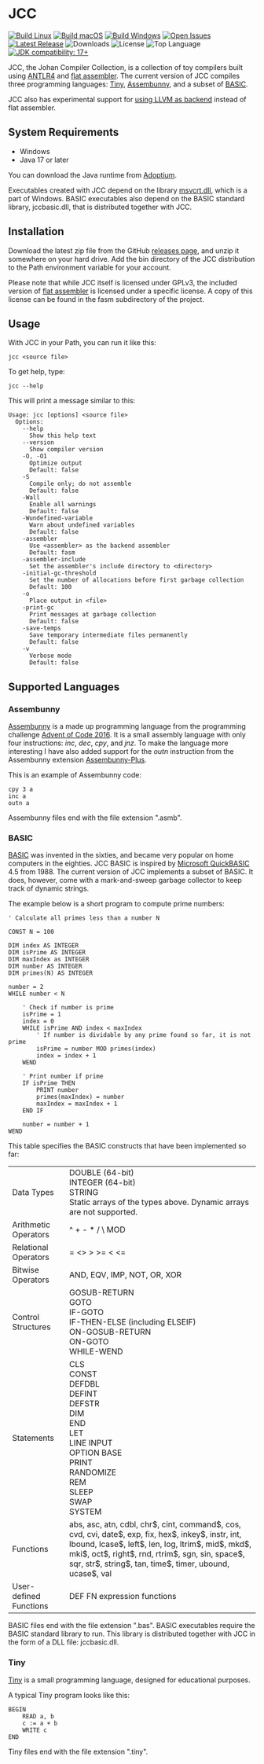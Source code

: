 # JCC

[![Build Linux](https://github.com/dykstrom/jcc/actions/workflows/linux.yml/badge.svg)](https://github.com/dykstrom/jcc/actions/workflows/linux.yml)
[![Build macOS](https://github.com/dykstrom/jcc/actions/workflows/macos.yml/badge.svg)](https://github.com/dykstrom/jcc/actions/workflows/macos.yml)
[![Build Windows](https://github.com/dykstrom/jcc/actions/workflows/windows.yml/badge.svg)](https://github.com/dykstrom/jcc/actions/workflows/windows.yml)
[![Open Issues](https://img.shields.io/github/issues/dykstrom/jcc)](https://github.com/dykstrom/jcc/issues)
[![Latest Release](https://img.shields.io/github/v/release/dykstrom/jcc?display_name=release)](https://github.com/dykstrom/jcc/releases)
![Downloads](https://img.shields.io/github/downloads/dykstrom/jcc/total)
![License](https://img.shields.io/github/license/dykstrom/jcc)
![Top Language](https://img.shields.io/github/languages/top/dykstrom/jcc)
[![JDK compatibility: 17+](https://img.shields.io/badge/JDK_compatibility-17+-blue.svg)](https://adoptium.net)

JCC, the Johan Compiler Collection, is a collection of toy compilers built using [ANTLR4](http://www.antlr.org) and [flat assembler](http://flatassembler.net). The current version of JCC compiles three programming languages: [Tiny](https://github.com/antlr/grammars-v4/tree/master/tiny), [Assembunny](http://adventofcode.com/2016/day/12), and a subset of [BASIC](https://en.wikipedia.org/wiki/BASIC).

JCC also has experimental support for [using LLVM as backend](docs/LLVM.md) instead of flat assembler.

## System Requirements

* Windows
* Java 17 or later

You can download the Java runtime from [Adoptium](https://adoptium.net).

Executables created with JCC depend on the library [msvcrt.dll](https://en.wikipedia.org/wiki/Microsoft_Windows_library_files), which is a part of Windows. BASIC executables also depend on the BASIC standard library, jccbasic.dll, that is distributed together with JCC.

## Installation

Download the latest zip file from the GitHub [releases page](https://github.com/dykstrom/jcc/releases), 
and unzip it somewhere on your hard drive. Add the bin directory of the JCC distribution 
to the Path environment variable for your account.

Please note that while JCC itself is licensed under GPLv3, the included version of
[flat assembler](http://flatassembler.net) is licensed under a specific license.
A copy of this license can be found in the fasm subdirectory of the project.

## Usage

With JCC in your Path, you can run it like this:

```
jcc <source file>
```

To get help, type:

```
jcc --help
```

This will print a message similar to this:

```
Usage: jcc [options] <source file>
  Options:
    --help
      Show this help text
    --version
      Show compiler version
    -O, -O1
      Optimize output
      Default: false
    -S
      Compile only; do not assemble
      Default: false
    -Wall
      Enable all warnings
      Default: false
    -Wundefined-variable
      Warn about undefined variables
      Default: false
    -assembler
      Use <assembler> as the backend assembler
      Default: fasm
    -assembler-include
      Set the assembler's include directory to <directory>
    -initial-gc-threshold
      Set the number of allocations before first garbage collection
      Default: 100
    -o
      Place output in <file>
    -print-gc
      Print messages at garbage collection
      Default: false
    -save-temps
      Save temporary intermediate files permanently
      Default: false
    -v
      Verbose mode
      Default: false
```

## Supported Languages

### Assembunny

[Assembunny](http://adventofcode.com/2016/day/12) is a made up programming language from the programming challenge [Advent of Code 2016](http://adventofcode.com/2016). It is a small assembly language with only four instructions: _inc_, _dec_, _cpy_, and _jnz_. To make the language more interesting I have also added support for the _outn_ instruction from the Assembunny extension [Assembunny-Plus](https://github.com/broad-well/assembunny-plus/blob/master/doc/spec.md).

This is an example of Assembunny code:

```
cpy 3 a
inc a
outn a
```

Assembunny files end with the file extension ".asmb".

### BASIC

[BASIC](https://en.wikipedia.org/wiki/BASIC) was invented in the sixties, and became very popular on home computers in the eighties. JCC BASIC is inspired by
[Microsoft QuickBASIC](https://en.wikipedia.org/wiki/QuickBASIC) 4.5 from 1988. The current version of JCC implements a subset of BASIC. It does, however, come with a mark-and-sweep garbage collector to keep track of dynamic strings.

The example below is a short program to compute prime numbers:

```BASIC
' Calculate all primes less than a number N

CONST N = 100

DIM index AS INTEGER
DIM isPrime AS INTEGER
DIM maxIndex as INTEGER
DIM number AS INTEGER
DIM primes(N) AS INTEGER

number = 2
WHILE number < N

    ' Check if number is prime
    isPrime = 1
    index = 0
    WHILE isPrime AND index < maxIndex
        ' If number is dividable by any prime found so far, it is not prime
        isPrime = number MOD primes(index)
        index = index + 1
    WEND

    ' Print number if prime
    IF isPrime THEN
        PRINT number
        primes(maxIndex) = number
        maxIndex = maxIndex + 1
    END IF

    number = number + 1
WEND
```

This table specifies the BASIC constructs that have been implemented so far:

<table>
  <tr>
    <td>Data Types</td>
    <td>
        DOUBLE (64-bit)<br/>
        INTEGER (64-bit)<br/>
        STRING<br/>
        Static arrays of the types above. Dynamic arrays are not supported.
    </td>
  </tr>
  <tr>
    <td>Arithmetic Operators</td>
    <td>^ + - * / \ MOD</td>
  </tr>
  <tr>
    <td>Relational Operators</td>
    <td>= <> > >= < <=</td>
  </tr>
  <tr>
    <td>Bitwise Operators</td>
    <td>AND, EQV, IMP, NOT, OR, XOR</td>
  </tr>
  <tr>
    <td>Control Structures</td>
    <td>
        GOSUB-RETURN<br>
        GOTO<br>
        IF-GOTO<br>
        IF-THEN-ELSE (including ELSEIF)<br>
        ON-GOSUB-RETURN<br>
        ON-GOTO<br>
        WHILE-WEND
    </td>
  </tr>
  <tr>
    <td>Statements</td>
    <td>
        CLS<br>
        CONST<br>
        DEFDBL<br>
        DEFINT<br>
        DEFSTR<br>
        DIM<br>
        END<br>
        LET<br>
        LINE INPUT<br>
        OPTION BASE<br>
        PRINT<br>
        RANDOMIZE<br>
        REM<br>
        SLEEP<br>
        SWAP<br>
        SYSTEM
    </td>
  </tr>
  <tr>
    <td>Functions</td>
    <td>
        abs, asc, atn, cdbl, chr$, cint, command$, cos, cvd, cvi, date$, exp, fix, hex$, inkey$, 
        instr, int, lbound, lcase$, left$, len, log, ltrim$, mid$, mkd$, mki$, oct$, right$, 
        rnd, rtrim$, sgn, sin, space$, sqr, str$, string$, tan, time$, timer, ubound, 
        ucase$, val
    </td>
  </tr>
  <tr>
    <td>User-defined Functions</td>
    <td>
        DEF FN expression functions
    </td>
  </tr>
</table>

BASIC files end with the file extension ".bas". BASIC executables require the BASIC standard library to run. This library is distributed together with JCC in the form of a DLL file: jccbasic.dll.

### Tiny

[Tiny](https://github.com/antlr/grammars-v4/tree/master/tiny) is a small programming language, designed for educational purposes.

A typical Tiny program looks like this:

```
BEGIN
    READ a, b
    c := a + b
    WRITE c
END
```

Tiny files end with the file extension ".tiny".
